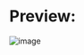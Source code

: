 # Preview:

![image](https://github.com/user-attachments/assets/164bc77d-b362-42a8-83b1-8956842ca679)
